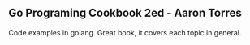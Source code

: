 ## Go Programing Cookbook 2ed - Aaron Torres

Code examples in golang. Great book, it covers each topic in general.  


